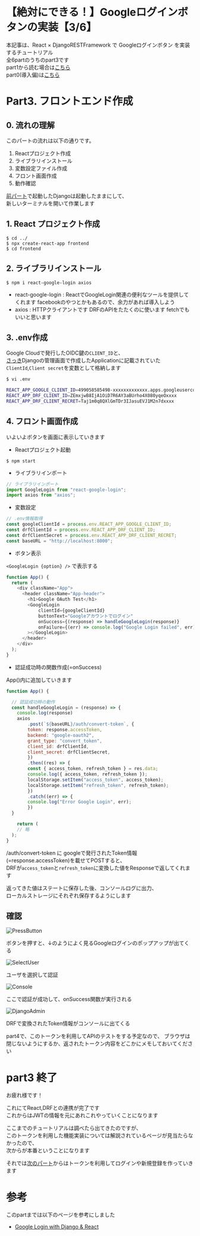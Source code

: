 # 【絶対にできる！】Googleログインボタンの実装【3/6】

本記事は、React × DjangoRESTFramework で Googleログインボタン を実装するチュートリアル  
全6partのうちのpart3です  
part1から読む場合は[こちら](./part1.md)  
part0(導入偏)は[こちら](./part0.md)

# Part3. フロントエンド作成

## 0. 流れの理解

このパートの流れは以下の通りです。

1. Reactプロジェクト作成
2. ライブラリインストール
3. 変数設定ファイル作成
4. フロント画面作成
5. 動作確認

[前パート](./part2.md)で起動したDjangoは起動したままにして、  
新しいターミナルを開いて作業します

## 1. React プロジェクト作成

```shell
$ cd ../
$ npx create-react-app frontend
$ cd frontend
```

## 2. ライブラリインストール

```shell
$ npm i react-google-login axios
```

- react-google-login : ReactでGoogleLogin関連の便利なツールを提供してくれます facebookのやつとかもあるので、余力があれば導入しよう
- axios : HTTPクライアントです DRFのAPIをたたくのに使います fetchでもいいと思います

## 3. .env作成

Google Cloudで発行したOIDC鍵の`CLIENT_ID`と、  
[さっき](./part2#管理ページ)Djangoの管理画面で作成したApplicationに記載されていた`ClientId`,`Client secret`を変数として格納します

```sh
$ vi .env

REACT_APP_GOOGLE_CLIENT_ID=499058585498-xxxxxxxxxxxxx.apps.googleusercontent.com
REACT_APP_DRF_CLIENT_ID=ZEmxjwB8IjA1OiD7R6AY3aBUrho4X080yqeOxxxx
REACT_APP_DRF_CLIENT_RECRET=Taj1m0q8QXlGmTDr3IJasuEVJ1M2n7dxxxx
```

## 4. フロント画面作成

いよいよボタンを画面に表示していきます

- Reactプロジェクト起動

```
$ npm start
```

- ライブラリインポート

```js:App.js
// ライブラリインポート
import GoogleLogin from "react-google-login";
import axios from "axios";
```

- 変数設定

```js:App.js
// .env情報取得
const googleClientId = process.env.REACT_APP_GOOGLE_CLIENT_ID;
const drfClientId = process.env.REACT_APP_DRF_CLIENT_ID;
const drfClientSecret = process.env.REACT_APP_DRF_CLIENT_RECRET;
const baseURL = "http://localhost:8000";
```

- ボタン表示

`<GoogleLogin {option} />` で表示する

```js:App.js
function App() {
  return (
    <div className="App">
      <header className="App-header">
        <h1>Google OAuth Test</h1>
        <GoogleLogin
            clientId={googleClientId}
            buttonText="Googleアカウントでログイン"
            onSuccess={(response) => handleGoogleLogin(response)}
            onFailure={(err) => console.log("Google Login failed", err)}
        ></GoogleLogin>
      </header>
    </div>
  );
}
```

- 認証成功時の関数作成(=onSuccess)

App()内に追加していきます

```js:App.js
function App() {

  // 認証成功時の動作
  const handleGoogleLogin = (response) => {
  	console.log(response)
  	axios
    	.post(`${baseURL}/auth/convert-token`, {
      	token: response.accessToken,
      	backend: "google-oauth2",
      	grant_type: "convert_token",
      	client_id: drfClientId,
      	client_secret: drfClientSecret,
    	})
    	.then((res) => {
      	const { access_token, refresh_token } = res.data;
      	console.log({ access_token, refresh_token });
      	localStorage.setItem("access_token", access_token);
      	localStorage.setItem("refresh_token", refresh_token);
    	})
    	.catch((err) => {
      	console.log("Error Google Login", err);
    	})
  }

	return (
    // 略
  );
}
```

/auth/convert-token に googleで発行されたToken情報(=response.accessToken)を載せてPOSTすると、  
DRFが`access_token`と`refresh_token`に変換した値をResponseで返してくれます

返ってきた値はステートに保存した後、コンソールログに出力、  
ローカルストレージにそれぞれ保存するようにします

## 確認

![PressButton](images/confirm1.png)

ボタンを押すと、↓のようによく見るGoogleログインのポップアップが出てくる

![SelectUser](images/confirm2.png)

ユーザを選択して認証

![Console](images/confirm3.png)

ここで認証が成功して、onSuccess関数が実行される

![DjangoAdmin](images/confirm4.png)

DRFで変換されたToken情報がコンソールに出てくる

part4で、このトークンを利用してAPIのテストをする予定なので、
ブラウザは閉じないようにするか、返されたトークン内容をどこかにメモしておいてください

# part3 終了

お疲れ様です！

これにてReact,DRFとの連携が完了です  
これからはJWTの情報を元にあれこれやっていくことになります

ここまでのチュートリアルは調べたら出てきたのですが、  
このトークンを利用した機能実装については解説されているページが見当たらなかったので、  
次からが本番ということになります

それでは[次のパート](./part4.md)からはトークンを利用してログインや新規登録を作っていきます

# 参考

このpartまでは以下のページを参考にしました

- [Google Login with Django & React](https://iamashutoshpanda.medium.com/google-login-with-django-react-part-1-c189bc69a999)